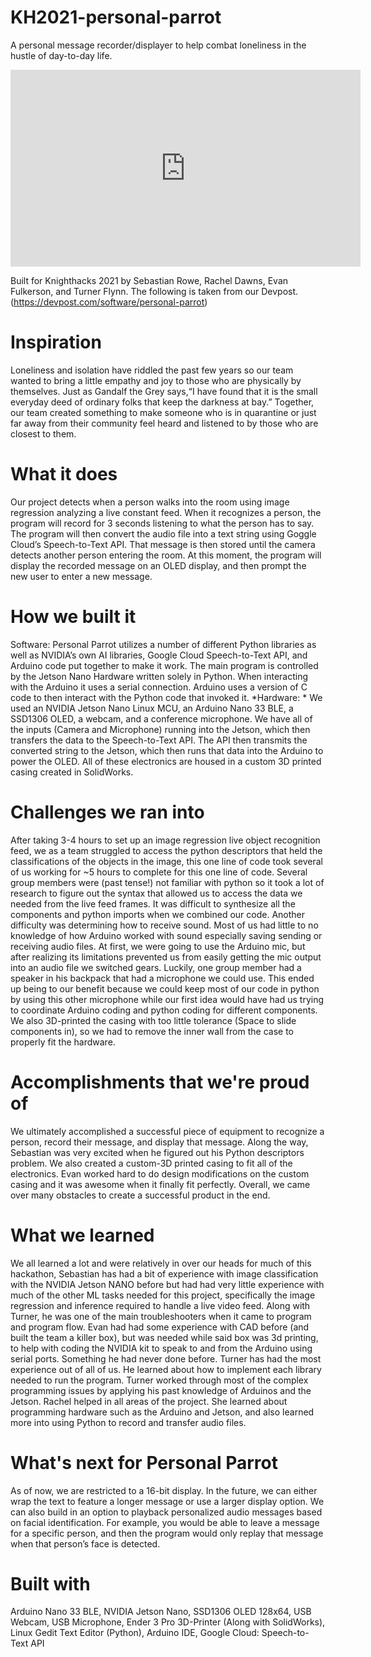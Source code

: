# KH2021-personal-parrot
A personal message recorder/displayer to help combat loneliness in the hustle of day-to-day life.

<p align = "center">
<iframe width="560" height="315" src="https://www.youtube.com/embed/prRBdDbID60" title="YouTube video player" frameborder="0" allow="accelerometer; autoplay; clipboard-write; encrypted-media; gyroscope; picture-in-picture" allowfullscreen></iframe>
</p>
  
Built for Knighthacks 2021 by Sebastian Rowe, Rachel Dawns, Evan Fulkerson, and Turner Flynn. 
The following is taken from our Devpost. (https://devpost.com/software/personal-parrot)

# Inspiration
Loneliness and isolation have riddled the past few years so our team wanted to bring a little empathy and joy to those who are physically by themselves. Just as Gandalf the Grey says,“I have found that it is the small everyday deed of ordinary folks that keep the darkness at bay.” Together, our team created something to make someone who is in quarantine or just far away from their community feel heard and listened to by those who are closest to them.

# What it does
Our project detects when a person walks into the room using image regression analyzing a live constant feed. When it recognizes a person, the program will record for 3 seconds listening to what the person has to say. The program will then convert the audio file into a text string using Goggle Cloud’s Speech-to-Text API. That message is then stored until the camera detects another person entering the room. At this moment, the program will display the recorded message on an OLED display, and then prompt the new user to enter a new message.

# How we built it
Software: Personal Parrot utilizes a number of different Python libraries as well as NVIDIA’s own AI libraries, Google Cloud Speech-to-Text API, and Arduino code put together to make it work. The main program is controlled by the Jetson Nano Hardware written solely in Python. When interacting with the Arduino it uses a serial connection. Arduino uses a version of C code to then interact with the Python code that invoked it. *Hardware: * We used an NVIDIA Jetson Nano Linux MCU, an Arduino Nano 33 BLE, a SSD1306 OLED, a webcam, and a conference microphone. We have all of the inputs (Camera and Microphone) running into the Jetson, which then transfers the data to the Speech-to-Text API. The API then transmits the converted string to the Jetson, which then runs that data into the Arduino to power the OLED. All of these electronics are housed in a custom 3D printed casing created in SolidWorks.

# Challenges we ran into
After taking 3-4 hours to set up an image regression live object recognition feed, we as a team struggled to access the python descriptors that held the classifications of the objects in the image, this one line of code took several of us working for ~5 hours to complete for this one line of code. Several group members were (past tense!) not familiar with python so it took a lot of research to figure out the syntax that allowed us to access the data we needed from the live feed frames. It was difficult to synthesize all the components and python imports when we combined our code. Another difficulty was determining how to receive sound. Most of us had little to no knowledge of how Arduino worked with sound especially saving sending or receiving audio files. At first, we were going to use the Arduino mic, but after realizing its limitations prevented us from easily getting the mic output into an audio file we switched gears. Luckily, one group member had a speaker in his backpack that had a microphone we could use. This ended up being to our benefit because we could keep most of our code in python by using this other microphone while our first idea would have had us trying to coordinate Arduino coding and python coding for different components. We also 3D-printed the casing with too little tolerance (Space to slide components in), so we had to remove the inner wall from the case to properly fit the hardware.

# Accomplishments that we're proud of
We ultimately accomplished a successful piece of equipment to recognize a person, record their message, and display that message. Along the way, Sebastian was very excited when he figured out his Python descriptors problem. We also created a custom-3D printed casing to fit all of the electronics. Evan worked hard to do design modifications on the custom casing and it was awesome when it finally fit perfectly. Overall, we came over many obstacles to create a successful product in the end.

# What we learned
We all learned a lot and were relatively in over our heads for much of this hackathon, Sebastian has had a bit of experience with image classification with the NVIDIA Jetson NANO before but had had very little experience with much of the other ML tasks needed for this project, specifically the image regression and inference required to handle a live video feed. Along with Turner, he was one of the main troubleshooters when it came to program and program flow. Evan had had some experience with CAD before (and built the team a killer box), but was needed while said box was 3d printing, to help with coding the NVIDIA kit to speak to and from the Arduino using serial ports. Something he had never done before. Turner has had the most experience out of all of us. He learned about how to implement each library needed to run the program. Turner worked through most of the complex programming issues by applying his past knowledge of Arduinos and the Jetson. Rachel helped in all areas of the project. She learned about programming hardware such as the Arduino and Jetson, and also learned more into using Python to record and transfer audio files.

# What's next for Personal Parrot
As of now, we are restricted to a 16-bit display. In the future, we can either wrap the text to feature a longer message or use a larger display option. We can also build in an option to playback personalized audio messages based on facial identification. For example, you would be able to leave a message for a specific person, and then the program would only replay that message when that person’s face is detected.

# Built with
Arduino Nano 33 BLE, NVIDIA Jetson Nano, SSD1306 OLED 128x64, USB Webcam, USB Microphone, Ender 3 Pro 3D-Printer (Along with SolidWorks), Linux Gedit Text Editor (Python), Arduino IDE, Google Cloud: Speech-to-Text API
